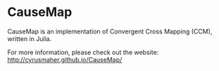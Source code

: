 CauseMap
========
CauseMap is an implementation of Convergent Cross Mapping (CCM), written in Julia.

For more information, please check out the website: http://cyrusmaher.github.io/CauseMap/




